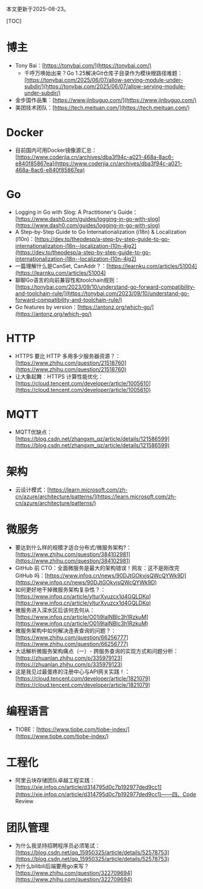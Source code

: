本文更新于2025-08-23。

[TOC]

# 博主

* Tony Bai：[https://tonybai.com/](https://tonybai.com/)
	* 千呼万唤始出来？Go 1.25解决Git仓库子目录作为模块根路径难题：[https://tonybai.com/2025/06/07/allow-serving-module-under-subdir/](https://tonybai.com/2025/06/07/allow-serving-module-under-subdir/)
* 金步国作品集：[https://www.jinbuguo.com/](https://www.jinbuguo.com/)
* 美团技术团队：[https://tech.meituan.com/](https://tech.meituan.com/)

# Docker

* 目前国内可用Docker镜像源汇总：[https://www.coderjia.cn/archives/dba3f94c-a021-468a-8ac6-e840f85867ea](https://www.coderjia.cn/archives/dba3f94c-a021-468a-8ac6-e840f85867ea)

# Go

* Logging in Go with Slog: A Practitioner's Guide：[https://www.dash0.com/guides/logging-in-go-with-slog](https://www.dash0.com/guides/logging-in-go-with-slog)
* A Step-by-Step Guide to Go Internationalization (i18n) & Localization (l10n)：[https://dev.to/theodesp/a-step-by-step-guide-to-go-internationalization-i18n--localization-l10n-4ig2](https://dev.to/theodesp/a-step-by-step-guide-to-go-internationalization-i18n--localization-l10n-4ig2)
* 一篇理解什么是CanSet, CanAddr？：[https://learnku.com/articles/51004](https://learnku.com/articles/51004)
* 聊聊Go语言的向前兼容性和toolchain规则：[https://tonybai.com/2023/09/10/understand-go-forward-compatibility-and-toolchain-rule/](https://tonybai.com/2023/09/10/understand-go-forward-compatibility-and-toolchain-rule/)
* Go features by version：[https://antonz.org/which-go/](https://antonz.org/which-go/)

# HTTP

* HTTPS 要比 HTTP 多用多少服务器资源？：[https://www.zhihu.com/question/21518760](https://www.zhihu.com/question/21518760)
* 让大象起舞：HTTPS 计算性能优化：[https://cloud.tencent.com/developer/article/1005610](https://cloud.tencent.com/developer/article/1005610)

# MQTT

* MQTT优缺点：[https://blog.csdn.net/zhangxm_qz/article/details/121586599](https://blog.csdn.net/zhangxm_qz/article/details/121586599)

# 架构

* 云设计模式：[https://learn.microsoft.com/zh-cn/azure/architecture/patterns/](https://learn.microsoft.com/zh-cn/azure/architecture/patterns/)

# 微服务

* 要达到什么样的规模才适合分布式/微服务架构?：[https://www.zhihu.com/question/384102981](https://www.zhihu.com/question/384102981)
* GitHub 前 CTO：全面微服务是最大的架构错误！网友：这不是刚改完 GitHub 吗：[https://www.infoq.cn/news/90DJtGOkvjsQWcQYWk9D](https://www.infoq.cn/news/90DJtGOkvjsQWcQYWk9D)
* 如何更好地干掉微服务架构复杂性？：[https://www.infoq.cn/article/ylturXyuzcx1d4GQLDKq](https://www.infoq.cn/article/ylturXyuzcx1d4GQLDKq)
* 微服务进入深水区后该何去何从：[https://www.infoq.cn/article/O01i9lalNBIc3h1RzkuM](https://www.infoq.cn/article/O01i9lalNBIc3h1RzkuM)
* 微服务架构中如何解决连表查询的问题？：[https://www.zhihu.com/question/66256777](https://www.zhihu.com/question/66256777)
* 大话解析微服务架构痛点（一）- 跨服务查询的实现方式和问题分析：[https://zhuanlan.zhihu.com/p/335979123](https://zhuanlan.zhihu.com/p/335979123)
* 这是我见过最蛋疼的注册中心与API网关实践！：[https://cloud.tencent.com/developer/article/1821079](https://cloud.tencent.com/developer/article/1821079)

# 编程语言

* TIOBE：[https://www.tiobe.com/tiobe-index/](https://www.tiobe.com/tiobe-index/)

# 工程化

* 阿里云块存储团队卓越工程实践：[https://xie.infoq.cn/article/d314795d0c7b192977ded9cc1](https://xie.infoq.cn/article/d314795d0c7b192977ded9cc1)——四、Code Review

# 团队管理

* 为什么我坚持招聘程序员必须笔试：[https://blog.csdn.net/qq_15950325/article/details/52578753](https://blog.csdn.net/qq_15950325/article/details/52578753)
* 为什么bilibili后端要用go来写？[https://www.zhihu.com/question/322709694](https://www.zhihu.com/question/322709694)
